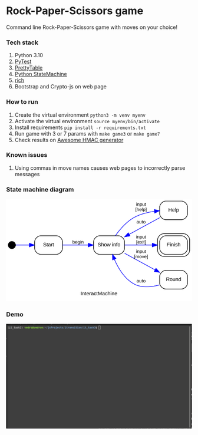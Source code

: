 # Rock-Paper-Scissors game

Command line Rock-Paper-Scissors game with moves on your choice!

### Tech stack

1. Python 3.10
2. [PyTest](https://pypi.org/project/pytest/)
3. [PrettyTable](https://pypi.org/project/prettytable/)
4. [Python StateMachine](https://pypi.org/project/python-statemachine/)
5. [rich](https://pypi.org/project/rich/)
6. Bootstrap and Crypto-js on web page

### How to run

1. Create the virtual environment `python3 -m venv myenv`
2. Activate the virtual environment `source myenv/bin/activate`
3. Install requirements `pip install -r requirements.txt`
4. Run game with 3 or 7 params with `make game3` or `make game7`
5. Check results on [Awesome HMAC generator](https://refringerator.github.io/itr_task3/)

### Known issues

1. Using commas in move names causes web pages to incorrectly parse messages

### State machine diagram

![Diagram](/media/sm.svg)

### Demo

![Demo](/media/demo.gif)
